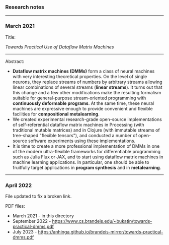 ### Research notes

---

### March 2021

Title:

_Towards Practical Use of Dataflow Matrix Machines_

---

Abstract:
  * **Dataflow matrix machines (DMMs)** form a class of neural machines with very interesting theoretical properties. On the level of single neurons,  they replace streams of numbers by arbitrary streams allowing linear combinations of several streams (**linear streams**). It turns out that this change and a few other modifications make the resulting formalism suitable for general-purpose stream-oriented programming with **continuously deformable programs**. At the same time, these neural machines are expressive enough to provide convenient and flexible facilities for **compositional metalearning**.
  * We created experimental research-grade open-source implementations of self-referential dataflow matrix machines in Processing (with traditional mutable matrices) and in Clojure (with immutable streams of tree-shaped "flexible tensors"), and conducted a number of open-source software experiments using these implementations.
  * It is time to create a more professional implementation of DMMs in one of the modern ultra-flexible frameworks for differentiable programming such as Julia Flux or JAX, and to start using dataflow matrix machines in machine learning applications. In particular, one should be able to fruitfully target applications in **program synthesis** and in **metalearning**.

---

### April 2022

File updated to fix a broken link.

PDF files:
  * March 2021 - in this directory
  * September 2022 - https://www.cs.brandeis.edu/~bukatin/towards-practical-dmms.pdf
  * July 2023 - https://anhinga.github.io/brandeis-mirror/towards-practical-dmms.pdf
